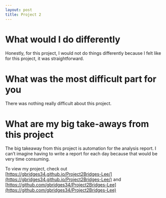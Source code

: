 ```yaml
---
layout: post
title: Project 2
---
```



# What would I do differently

Honestly, for this project, I would not do things differently because I felt like for this project, it was straightforward.

# What was the most difficult part for you

There was nothing really difficult about this project.

# What are my big take-aways from this project

The big takeaway from this project is automation for the analysis report. I can’t imagine having to write a report for each day because that would be very time consuming.


To view my project, check out [https://gbridges34.github.io/Project2Bridges-Lee/](https://gbridges34.github.io/Project2Bridges-Lee/) and [https://github.com/gbridges34/Project2Bridges-Lee](https://github.com/gbridges34/Project2Bridges-Lee)
